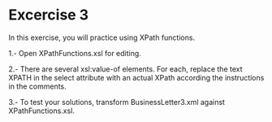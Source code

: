 # Excercise 3

In this exercise, you will practice using XPath functions.

1.- Open XPathFunctions.xsl for editing.

2.- There are several xsl:value-of elements. For each, replace the text XPATH in the select attribute with an actual XPath according the instructions in the comments.

3.- To test your solutions, transform BusinessLetter3.xml against XPathFunctions.xsl.
